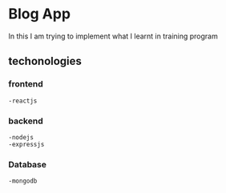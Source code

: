 # Blog App

In this I am trying to implement what I learnt in training program

## techonologies 

  ###  frontend
    -reactjs
  ###  backend
    -nodejs
    -expressjs
  ### Database
    -mongodb

